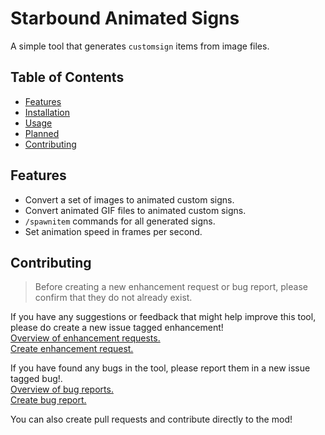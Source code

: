 # Starbound Animated Signs
A simple tool that generates `customsign` items from image files.

## Table of Contents
- [Features](#features)
- [Installation](#installation)
- [Usage](#usage)
- [Planned](#planned)
- [Contributing](#contributing)

## Features
* Convert a set of images to animated custom signs.
* Convert animated GIF files to animated custom signs.
* `/spawnitem` commands for all generated signs.
* Set animation speed in frames per second.

## Contributing
> Before creating a new enhancement request or bug report, please confirm that they do not already exist.

If you have any suggestions or feedback that might help improve this tool, please do create a new issue tagged enhancement!  
[Overview of enhancement requests.](https://github.com/Silverfeelin/Starbound-AnimatedSigns/issues?q=label%3Aenhancement%20)  
[Create enhancement request.](https://github.com/Silverfeelin/Starbound-AnimatedSigns/issues/new?labels=enhancement)

If you have found any bugs in the tool, please report them in a new issue tagged bug!.  
[Overview of bug reports.](https://github.com/Silverfeelin/Starbound-AnimatedSigns/issues?q=label%3Abug%20)  
[Create bug report.](https://github.com/Silverfeelin/Starbound-AnimatedSigns/issues/new?labels=bug)



You can also create pull requests and contribute directly to the mod!
